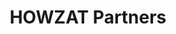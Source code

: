 ---
layout: firm_page
title: "HOWZAT Partners"
id: "howzatpartners.com"
permalink: "/howzatpartnershowzatpartners.com/"
website: "https://www.howzatpartners.com"
offices: "Luxembourg (Luxembourg), London (United Kingdom)"
investment_stages: "Seed, Series A"
portfolio_companies: "Cheapflights, Spotahome, Academia.edu, Trivago, Trusted Places, CheapToday, Loyalty Bay, Donkey Republic, Mymoria, Handiscover, Viselio, Gronda, BYHOURS, PromoRepublic, Rentals United, Wingly, Quoroom"
portfolio_link: "https://www.howzatpartners.com/#Portfolio"
investment_markets: "Travel, ECommerce, EdTech, Transportation, Food, SaaS, Fashion, Property, FinTech, Finance, Financial Services"
founded_year: "2006"
description: "HOWZAT Partners is an investment fund focused on early-stage digital businesses with a demonstrable track record. They are selective in their investments, seeking companies with significant potential and a 'HOWZAT' factor – signifying a breakthrough moment. The firm aims to add value and provide support beyond capital."
linkedin: "https://ca.linkedin.com/company/howzat-media"
twitter: "https://twitter.com/HOWZATpartners"
instagram: ""
team_page: "https://www.howzatpartners.com/#About"
investor_type: "Venture Capital, Micro VC"
crunchbase: "https://www.crunchbase.com/organization/howzat-partners"
pitchbook: "https://pitchbook.com/profiles/investor/60373-72"

# SEO Optimization
meta_title: "HOWZAT Partners - VC Firm - projectstartups.com"
meta_description: "HOWZAT Partners, HOWZAT Partners is an investment fund focused on early-stage digital businesses with a demonstrable track record. They are selective in their investme..."
meta_keywords: "HOWZAT Partners, Travel, ECommerce, EdTech, Transportation, Food, SaaS, Fashion, Property, FinTech, Finance, Financial Services, VC firm, venture capital, startup investor, projectstartups.com"
canonical_url: "https://vc.projectstartups.com/howzatpartnershowzatpartners.com/"
---